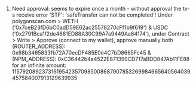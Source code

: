 1. Need approval: seems to expire once a month - without approval the tx-s receive error 'STF': 'safeTransfer can not be completed'!
Under polygonscan.com > WETH ('0x7ceB23fD6bC0adD59E62ac25578270cFf1b9f619') & USDC ('0x2791Bca1f2de4661ED88A30C99A7a9449Aa84174'),
  under Contract > Write > Approve (connect to my wallet), approve manually both
  (ROUTER_ADDRESS): 0x68b3465833fb72A70ecDF485E0e4C7bD8665Fc45 & (NPM_ADDRESS): 0xC36442b4a4522E871399CD717aBDD847Ab11FE88
  for an infinite amount: 115792089237316195423570985008687907853269984665640564039457584007913129639935
